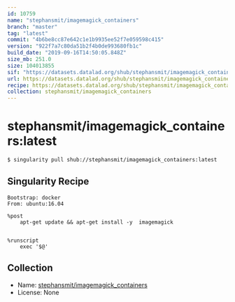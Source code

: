 ```yaml
---
id: 10759
name: "stephansmit/imagemagick_containers"
branch: "master"
tag: "latest"
commit: "4b6be8cc87e642c1e1b9935ee52f7e059598c415"
version: "922f7a7c80da51b2f4b0de993680fb1c"
build_date: "2019-09-16T14:50:05.848Z"
size_mb: 251.0
size: 104013855
sif: "https://datasets.datalad.org/shub/stephansmit/imagemagick_containers/latest/2019-09-16-4b6be8cc-922f7a7c/922f7a7c80da51b2f4b0de993680fb1c.sif"
url: https://datasets.datalad.org/shub/stephansmit/imagemagick_containers/latest/2019-09-16-4b6be8cc-922f7a7c/
recipe: https://datasets.datalad.org/shub/stephansmit/imagemagick_containers/latest/2019-09-16-4b6be8cc-922f7a7c/Singularity
collection: stephansmit/imagemagick_containers
---
```


# stephansmit/imagemagick_containers:latest

```bash
$ singularity pull shub://stephansmit/imagemagick_containers:latest
```

## Singularity Recipe

```singularity
Bootstrap: docker
From: ubuntu:16.04

%post
    apt-get update && apt-get install -y  imagemagick

   
%runscript
    exec '$@'
```

## Collection

 - Name: [stephansmit/imagemagick_containers](https://github.com/stephansmit/imagemagick_containers)
 - License: None

